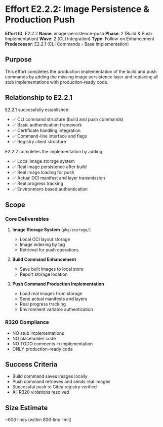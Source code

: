 # Effort E2.2.2: Image Persistence & Production Push

**Effort ID**: E2.2.2
**Name**: image-persistence-push
**Phase**: 2 (Build & Push Implementation)
**Wave**: 2 (CLI Integration)
**Type**: Follow-on Enhancement
**Predecessor**: E2.2.1 (CLI Commands - Base Implementation)

## Purpose

This effort completes the production implementation of the build and push commands by adding the missing image persistence layer and replacing all stub implementations with production-ready code.

## Relationship to E2.2.1

E2.2.1 successfully established:
- ✅ CLI command structure (build and push commands)
- ✅ Basic authentication framework
- ✅ Certificate handling integration
- ✅ Command-line interface and flags
- ✅ Registry client structure

E2.2.2 completes the implementation by adding:
- ✅ Local image storage system
- ✅ Real image persistence after build
- ✅ Real image loading for push
- ✅ Actual OCI manifest and layer transmission
- ✅ Real progress tracking
- ✅ Environment-based authentication

## Scope

### Core Deliverables
1. **Image Storage System** (`pkg/storage/`)
   - Local OCI layout storage
   - Image indexing by tag
   - Retrieval for push operations

2. **Build Command Enhancement**
   - Save built images to local store
   - Report storage location

3. **Push Command Production Implementation**
   - Load real images from storage
   - Send actual manifests and layers
   - Real progress tracking
   - Environment variable authentication

### R320 Compliance
- NO stub implementations
- NO placeholder code
- NO TODO comments in implementation
- ONLY production-ready code

## Success Criteria
- Build command saves images locally
- Push command retrieves and sends real images
- Successful push to Gitea registry verified
- All R320 violations resolved

## Size Estimate
~600 lines (within 800-line limit)